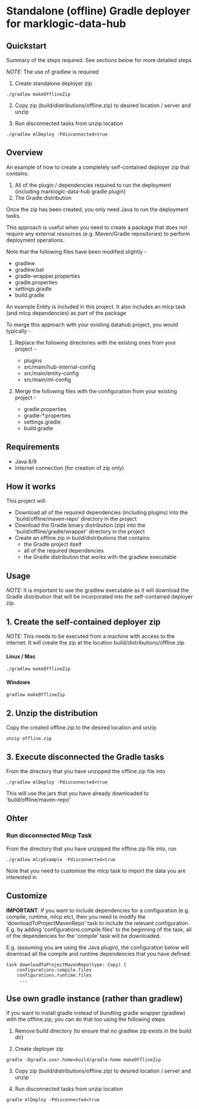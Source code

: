 # Standalone (offline) Gradle deployer for marklogic-data-hub 

## Quickstart 

Summary of the steps required. See sections below for more detailed steps

*NOTE:* The use of gradlew is required

1. Create standalone deployer zip
```
./gradlew makeOfflineZip 
```
2. Copy zip (build/distributions/offline.zip) to desired location / server and unzip

3. Run disconnected tasks from unzip location
```
./gradlew mlDeploy -Pdisconnected=true
```


## Overview 

An example of how to create a completely self-contained deployer zip that contains:

1. All of the plugin / dependencies required to run the deployment (including marklogic-data-hub gradle plugin)
2. The Gradle distribution

Once the zip has been created, you only need Java to run the deployment tasks.

This approach is useful when you need to create a package that does not require any external resources (e.g. Maven/Gradle repositories) to perform deployment operations. 

Note that the following files have been modified slightly -
* gradlew
* gradlew.bat 
* gradle-wrapper.properties 
* gradle.properties 
* settings.gradle
* build.gradle

An example Entity is included in this project. It also includes an mlcp task (and mlcp dependencies) as part of the package

To merge this approach with your existing datahub project, you would typically -

1. Replace the following directories with the existing ones from your project -
    * plugins
    * src/main/hub-internal-config
    * src/main/entity-config
    * src/main/ml-config

2. Merge the following files with the configuration from your existing project -
    * gradle.properties 
    * gradle-*.properties 
    * settings.gradle
    * build.gradle


## Requirements

* Java 8/9
* Internet connection (for creation of zip only)


## How it works 

This project will:

* Download all of the required dependencies (including plugins) into the 'build/offline/maven-repo' directory in the project
* Download the Gradle binary distribution (zip) into the 'build/offline/gradle/wrapper' directory in the project
* Create an offline.zip in build/distributions that contains 
    * the Gradle project itself
    * all of the required dependencies 
    * the Gradle distribution that works with the gradlew executable
    

## Usage 

*NOTE:* It is important to use the gradlew executable as it will download the Gradle distribution that will be incorporated into the self-contained deployer zip.

## 1. Create the self-contained deployer zip

*NOTE:* This needs to be executed from a machine with access to the internet. It will create the zip at the location build/distributions/offline.zip 

#### Linux / Mac

```
./gradlew makeOfflineZip 
```

#### Windows

```
gradlew makeOfflineZip 
```


## 2. Unzip the distribution

Copy the created offline.zip to the desired location and unzip

```
unzip offline.zip  
```

## 3. Execute disconnected the Gradle tasks 

From the directory that you have unzipped the offline.zip file into 

```
./gradlew mlDeploy -Pdisconnected=true
```

This will use the jars that you have already downloaded to 'build/offline/maven-repo'

## Ohter
### Run disconnected Mlcp Task

From the directory that you have unzipped the offline.zip file into, run 

```
./gradlew mlcpExample -Pdisconnected=true
```

Note that you need to customise the mlcp task to import the data you are interested in


## Customize

**IMPORTANT**: If you want to include dependencies for a configuration (e.g. compile, runtime, mlcp etc), then you need to modify the 'downloadToProjectMavenRepo' task to include the relevant configuration. E.g. by adding 'configurations.compile.files' to the beginning of the task, all of the dependencies for the 'compile' task will be downloaded.

E.g. (assuming you are using the Java plugin), the configuration below will download all the compile and runtime dependencies that you have defined: 

```
task downloadToProjectMavenRepo(type: Copy) {
    configurations.compile.files
    configurations.runtime.files
     ...
```

## Use own gradle instance (rather than gradlew)

If you want to install gradle instead of bundling gradle wrapper (gradlew) with the offline.zip, you can do that too using the following steps

1. Remove build directory (to ensure that no gradlew zip exists in the build dir)

2. Create deployer zip
```
gradle -Dgradle.user.home=build/gradle-home makeOfflineZip 
```
3. Copy zip (build/distributions/offline.zip) to desired location / server and unzip

4. Run  disconnected tasks from unzip location
```
gradle mlDeploy -Pdisconnected=true
```